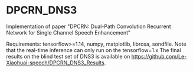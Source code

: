 # DPCRN_DNS3
Implementation of paper "DPCRN: Dual-Path Convolution Recurrent Network for Single Channel Speech Enhancement"

Requirements:
tensorflow>=1.14,
numpy,
matplotlib,
librosa,
sondfile.
Note that the real-time inference can only run on the tensorflow=1.x
The final results on the blind test set of DNS3 is available on https://github.com/Le-Xiaohuai-speech/DPCRN_DNS3_Results.

